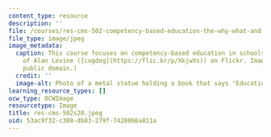 ```yaml
---
content_type: resource
description: ''
file: /courses/res-cms-502-competency-based-education-the-why-what-and-how-spring-2020/53ac9f32c308db83279f7428066a811a_res-cms-502s20.jpeg
file_type: image/jpeg
image_metadata:
  caption: This course focuses on competency-based education in schools.(Image courtesy
    of Alan Levine ([cogdog](https://flic.kr/p/XkjwXs)) on Flickr. Image is in the
    public domain.)
  credit: ''
  image-alt: Photo of a metal statue holding a book that says "Education."
learning_resource_types: []
ocw_type: OCWImage
resourcetype: Image
title: res-cms-502s20.jpeg
uid: 53ac9f32-c308-db83-279f-7428066a811a
---
```

